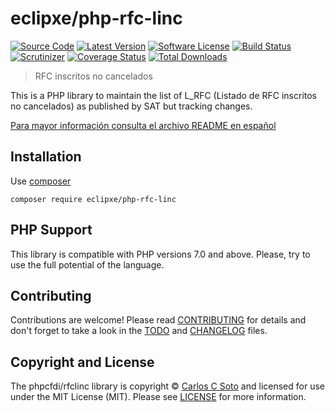 # eclipxe/php-rfc-linc

[![Source Code][badge-source]][source]
[![Latest Version][badge-release]][release]
[![Software License][badge-license]][license]
[![Build Status][badge-build]][build]
[![Scrutinizer][badge-quality]][quality]
[![Coverage Status][badge-coverage]][coverage]
[![Total Downloads][badge-downloads]][downloads]

> RFC inscritos no cancelados

This is a PHP library to maintain the list of L_RFC (Listado de RFC inscritos no cancelados)
as published by SAT but tracking changes.

[Para mayor información consulta el archivo README en español](README.es.md)


## Installation

Use [composer](https://getcomposer.org/)
```shell
composer require eclipxe/php-rfc-linc
```


## PHP Support

This library is compatible with PHP versions 7.0 and above.
Please, try to use the full potential of the language.


## Contributing

Contributions are welcome! Please read [CONTRIBUTING][] for details
and don't forget to take a look in the [TODO][] and [CHANGELOG][] files.


## Copyright and License

The phpcfdi/rfclinc library is copyright © [Carlos C Soto](http://eclipxe.com.mx)
and licensed for use under the MIT License (MIT). Please see [LICENSE][] for more information.


[contributing]: https://github.com/phpcfdi/rfclinc/blob/master/CONTRIBUTING.md
[changelog]: https://github.com/phpcfdi/rfclinc/blob/master/docs/CHANGELOG.md
[todo]: https://github.com/phpcfdi/rfclinc/blob/master/docs/TODO.md

[source]: https://github.com/phpcfdi/rfclinc
[release]: https://github.com/phpcfdi/rfclinc/releases
[license]: https://github.com/phpcfdi/rfclinc/blob/master/LICENSE
[build]: https://travis-ci.org/phpcfdi/rfclinc?branch=master
[quality]: https://scrutinizer-ci.com/g/phpcfdi/rfclinc/
[coverage]: https://scrutinizer-ci.com/g/phpcfdi/rfclinc/code-structure/master/code-coverage
[downloads]: https://packagist.org/packages/eclipxe/php-rfc-linc

[badge-source]: http://img.shields.io/badge/source-phpcfdi/rfclinc-blue.svg?style=flat-square
[badge-release]: https://img.shields.io/github/release/phpcfdi/rfclinc.svg?style=flat-square
[badge-license]: https://img.shields.io/badge/license-MIT-brightgreen.svg?style=flat-square
[badge-build]: https://img.shields.io/travis/phpcfdi/rfclinc/master.svg?style=flat-square
[badge-quality]: https://img.shields.io/scrutinizer/g/phpcfdi/rfclinc/master.svg?style=flat-square
[badge-coverage]: https://img.shields.io/scrutinizer/coverage/g/phpcfdi/rfclinc/master.svg?style=flat-square
[badge-downloads]: https://img.shields.io/packagist/dt/eclipxe/php-rfc-linc.svg?style=flat-square
